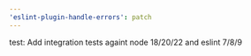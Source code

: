 ```yaml
---
'eslint-plugin-handle-errors': patch
---
```


test: Add integration tests againt node 18/20/22 and eslint 7/8/9
